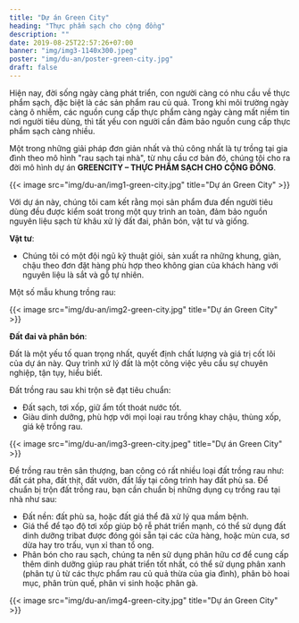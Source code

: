 ```yaml
---
title: "Dự án Green City"
heading: "Thực phẩm sạch cho cộng đồng"
description: ""
date: 2019-08-25T22:57:26+07:00
banner: "img/img3-1140x300.jpeg"
poster: "img/du-an/poster-green-city.jpg"
draft: false
---
```


Hiện nay, đời sống ngày càng phát triển, con người càng có nhu cầu về thực phẩm sạch, đặc biệt là các sản phẩm rau củ quả. Trong khi môi trường ngày càng ô nhiễm, các nguồn cung cấp thực phẩm càng ngày càng mất niềm tin nơi người tiêu dùng, thì tất yếu con người cần đảm bảo nguồn cung cấp thực phẩm sạch càng nhiều.

Một trong những giải pháp đơn giản nhất và thủ công nhất là tự trồng tại gia đình theo mô hình "rau sạch tại nhà", từ nhu cầu cơ bản đó, chúng tôi cho ra đời mô hình dự án <span class="text-success">**GREENCITY – THỰC PHẨM SẠCH CHO CỘNG ĐỒNG**</span>.

{{< image src="img/du-an/img1-green-city.jpg" title="Dự án Green City" >}}

Với dự án này, chúng tôi cam kết rằng mọi sản phẩm đưa đến người tiêu dùng đều được kiểm soát trong một quy trình an toàn, đảm bảo nguồn nguyên liệu sạch từ khâu xử lý đất đai, phân bón, vật tư và giống.

**Vật tư**:

- Chúng tôi có một đội ngũ kỹ thuật giỏi, sản xuất ra những khung, giàn, chậu theo đơn đặt hàng phù hợp theo không gian của khách hàng với nguyên liệu là sắt và gỗ tự nhiên.

Một số mẫu khung trồng rau:

{{< image src="img/du-an/img2-green-city.jpg" title="Dự án Green City" >}}

**Đất đai và phân bón**:

Đất là một yếu tố quan trọng nhất, quyết định chất lượng và giá trị cốt lõi của dự án này. Quy trình xứ lý đất là một công việc yêu cầu sự chuyên nghiệp, tận tụy, hiểu biết.

Đất trồng rau sau khi trộn sẽ đạt tiêu chuẩn:

- Đất sạch, tơi xốp, giữ ẩm tốt thoát nước tốt.
- Giàu dinh dưỡng, phù hợp với mọi loại rau trồng khay chậu, thùng xốp, giá kệ trồng rau.

{{< image src="img/du-an/img3-green-city.jpeg" title="Dự án Green City" >}}

Để trồng rau trên sân thượng, ban công có rất nhiều loại đất trồng rau như: đất cát pha, đất thịt, đất vườn, đất lấy tại công trình hay đất phù sa. Để chuẩn bị trộn đất trồng rau, bạn cần chuẩn bị những dụng cụ trồng rau tại nhà như sau:

- Đất nền: đất phù sa, hoặc đất giá thể đã xử lý qua mầm bệnh.
- Giá thể để tạo độ tơi xốp giúp bộ rễ phát triển mạnh, có thể sử dụng đất dinh dưỡng tribat được đóng gói sẵn tại các cửa hàng, hoặc mùn cưa, sơ dừa hay tro trấu, vụn xỉ than tổ ong.
- Phân bón cho rau sạch, chúng ta nên sử dụng phân hữu cơ để cung cấp thêm dinh dưỡng giúp rau phát triển tốt nhất, có thể sử dụng phân xanh (phân tự ủ từ các thực phẩm rau củ quả thừa của gia đình), phân bò hoai mục, phân trùn quế, phân vi sinh hoặc phân gà.

{{< image src="img/du-an/img4-green-city.jpg" title="Dự án Green City" >}}
